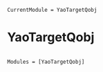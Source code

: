 ```@meta
CurrentModule = YaoTargetQobj
```

# YaoTargetQobj

```@index
```

```@autodocs
Modules = [YaoTargetQobj]
```
